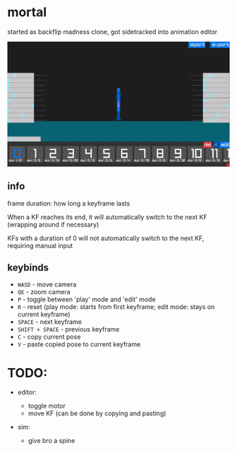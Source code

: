 # mortal

started as backflip madness clone, got sidetracked into animation editor

![](https://github.com/xTarzx/mortal/blob/master/docs/img/mortal.gif)

## info

frame duration: how long a keyframe lasts

When a KF reaches its end, it will automatically switch to the next KF (wrapping around if necessary)

KFs with a duration of 0 will not automatically switch to the next KF, requiring manual input

## keybinds

-   `WASD` - move camera
-   `QE` - zoom camera
-   `P` - toggle between 'play' mode and 'edit' mode
-   `R` - reset (play mode: starts from first keyframe; edit mode: stays on current keyframe)
-   `SPACE` - next keyframe
-   `SHIFT + SPACE` - previous keyframe
-   `C` - copy current pose
-   `V` - paste copied pose to current keyframe

# TODO:

-   editor:
    -   toggle motor
    -   move KF (can be done by copying and pasting)

-   sim:
    -   give bro a spine
